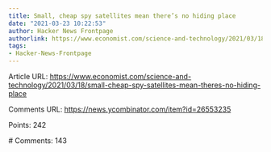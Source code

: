 ```yaml
---
title: Small, cheap spy satellites mean there’s no hiding place
date: "2021-03-23 10:22:53"
author: Hacker News Frontpage
authorlink: https://www.economist.com/science-and-technology/2021/03/18/small-cheap-spy-satellites-mean-theres-no-hiding-place
tags:
- Hacker-News-Frontpage
---
```


<p>Article URL: <a href="https://www.economist.com/science-and-technology/2021/03/18/small-cheap-spy-satellites-mean-theres-no-hiding-place">https://www.economist.com/science-and-technology/2021/03/18/small-cheap-spy-satellites-mean-theres-no-hiding-place</a></p>
<p>Comments URL: <a href="https://news.ycombinator.com/item?id=26553235">https://news.ycombinator.com/item?id=26553235</a></p>
<p>Points: 242</p>
<p># Comments: 143</p>
